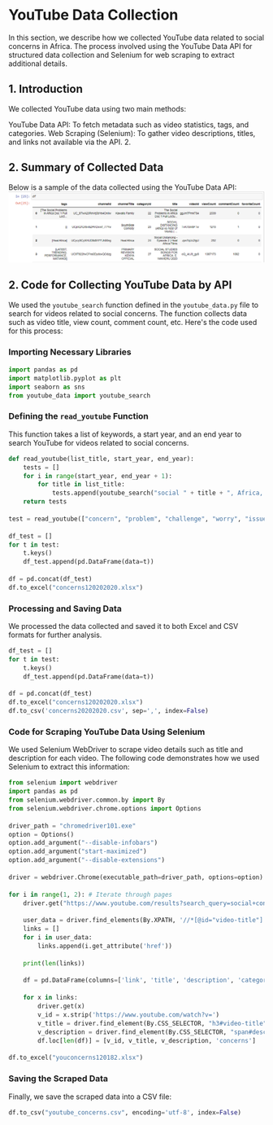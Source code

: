 # **YouTube Data Collection**
In this section, we describe how we collected YouTube data related to social concerns in Africa. The process involved using the YouTube Data API for structured data collection and Selenium for web scraping to extract additional details.

## 1. Introduction
We collected YouTube data using two main methods:

YouTube Data API: To fetch metadata such as video statistics, tags, and categories.
Web Scraping (Selenium): To gather video descriptions, titles, and links not available via the API.
2.
## 2. Summary of Collected Data

Below is a sample of the data collected using the YouTube Data API:
![Summary of Collected Data](../youtube_data.png)

## 2. Code for Collecting YouTube Data by API

We used the `youtube_search` function defined in the `youtube_data.py` file to search for videos related to social concerns. The function collects data such as video title, view count, comment count, etc. Here's the code used for this process:

### Importing Necessary Libraries

```python
import pandas as pd
import matplotlib.pyplot as plt
import seaborn as sns
from youtube_data import youtube_search
```

### Defining the `read_youtube` Function

This function takes a list of keywords, a start year, and an end year to search YouTube for videos related to social concerns.

```python
def read_youtube(list_title, start_year, end_year):
    tests = []
    for i in range(start_year, end_year + 1):
        for title in list_title:
            tests.append(youtube_search("social " + title + ", Africa, " + str(i)))
    return tests

test = read_youtube(["concern", "problem", "challenge", "worry", "issue", "question"], 2020, 2020)

df_test = []
for t in test:
    t.keys()
    df_test.append(pd.DataFrame(data=t))

df = pd.concat(df_test)
df.to_excel("concerns120202020.xlsx")
```

### Processing and Saving Data

We processed the data collected and saved it to both Excel and CSV formats for further analysis.

```python
df_test = []
for t in test:
    t.keys()
    df_test.append(pd.DataFrame(data=t))

df = pd.concat(df_test)
df.to_excel("concerns120202020.xlsx")
df.to_csv('concerns20202020.csv', sep=',', index=False)
```

### Code for Scraping YouTube Data Using Selenium

We used Selenium WebDriver to scrape video details such as title and description for each video. The following code demonstrates how we used Selenium to extract this information:

```python
from selenium import webdriver 
import pandas as pd 
from selenium.webdriver.common.by import By 
from selenium.webdriver.chrome.options import Options

driver_path = "chromedriver101.exe"
option = Options()
option.add_argument("--disable-infobars")
option.add_argument("start-maximized")
option.add_argument("--disable-extensions")

driver = webdriver.Chrome(executable_path=driver_path, options=option)

for i in range(1, 2): # Iterate through pages
    driver.get("https://www.youtube.com/results?search_query=social+concerns%2C+Africa%2C+2018")

    user_data = driver.find_elements(By.XPATH, '//*[@id="video-title"]')
    links = []
    for i in user_data:
        links.append(i.get_attribute('href'))

    print(len(links))

    df = pd.DataFrame(columns=['link', 'title', 'description', 'category'])

    for x in links:
        driver.get(x)
        v_id = x.strip('https://www.youtube.com/watch?v=')
        v_title = driver.find_element(By.CSS_SELECTOR, "h3#video-title").text
        v_description = driver.find_element(By.CSS_SELECTOR, "span#description-text").text
        df.loc[len(df)] = [v_id, v_title, v_description, 'concerns']

df.to_excel("youconcerns120182.xlsx")
```

### Saving the Scraped Data

Finally, we save the scraped data into a CSV file:

```python
df.to_csv("youtube_concerns.csv", encoding='utf-8', index=False)
```
